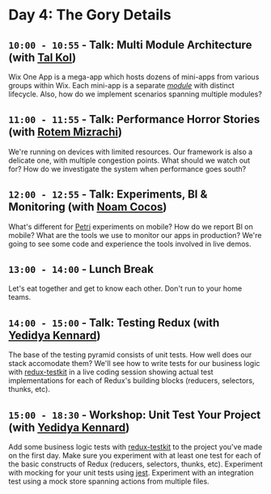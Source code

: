# Day 4: The Gory Details

## `10:00 - 10:55` - Talk: Multi Module Architecture (with [Tal Kol](mailto:talkol@wix.com))
Wix One App is a mega-app which hosts dozens of mini-apps from various groups within Wix. Each mini-app is a separate [*module*](https://github.com/wix-private/wix-react-native-framework/blob/master/modules.md) with distinct lifecycle. Also, how do we implement scenarios spanning multiple modules?

## `11:00 - 11:55` - Talk: Performance Horror Stories (with [Rotem Mizrachi](mailto:rotemm@wix.com))
We're running on devices with limited resources. Our framework is also a delicate one, with multiple congestion points. What should we watch out for? How do we investigate the system when performance goes south?

## `12:00 - 12:55` - Talk: Experiments, BI & Monitoring (with [Noam Cocos](mailto:noamc@wix.com))
What's different for [Petri](https://github.com/wix/petri) experiments on mobile? How do we report BI on mobile? What are the tools we use to monitor our apps in production? We're going to see some code and experience the tools involved in live demos.

## `13:00 - 14:00` - Lunch Break
Let's eat together and get to know each other. Don't run to your home teams.

## `14:00 - 15:00` - Talk: Testing Redux (with [Yedidya Kennard](mailto:yedidyak@wix.com))
The base of the testing pyramid consists of unit tests. How well does our stack accomodate them? We'll see how to write tests for our business logic with [redux-testkit](https://github.com/wix/redux-testkit) in a live coding session showing actual test implementations for each of Redux's building blocks (reducers, selectors, thunks, etc).

## `15:00 - 18:30` - Workshop: Unit Test Your Project (with [Yedidya Kennard](mailto:yedidyak@wix.com))
Add some business logic tests with [redux-testkit](https://github.com/wix/redux-testkit) to the project you've made on the first day. Make sure you experiment with at least one test for each of the basic constructs of Redux (reducers, selectors, thunks, etc). Experiment with mocking for your unit tests using [jest](https://facebook.github.io/jest/). Experiment with an integration test using a mock store spanning actions from multiple files.
